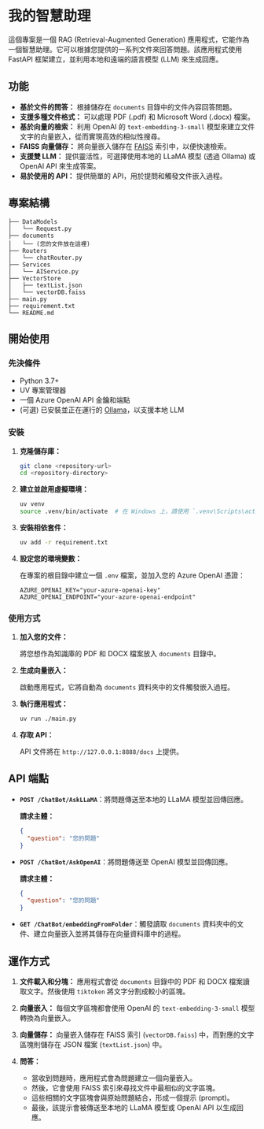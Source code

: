 
# 我的智慧助理

這個專案是一個 RAG (Retrieval-Augmented Generation) 應用程式，它能作為一個智慧助理。它可以根據您提供的一系列文件來回答問題。該應用程式使用 FastAPI 框架建立，並利用本地和遠端的語言模型 (LLM) 來生成回應。

## 功能

- **基於文件的問答：** 根據儲存在 `documents` 目錄中的文件內容回答問題。
- **支援多種文件格式：** 可以處理 PDF (.pdf) 和 Microsoft Word (.docx) 檔案。
- **基於向量的檢索：** 利用 OpenAI 的 `text-embedding-3-small` 模型來建立文件文字的向量嵌入，從而實現高效的相似性搜尋。
- **FAISS 向量儲存：** 將向量嵌入儲存在 [FAISS](https://github.com/facebookresearch/faiss) 索引中，以便快速檢索。
- **支援雙 LLM：** 提供靈活性，可選擇使用本地的 LLaMA 模型 (透過 Ollama) 或 OpenAI API 來生成答案。
- **易於使用的 API：** 提供簡單的 API，用於提問和觸發文件嵌入過程。

## 專案結構

```
├── DataModels
│   └── Request.py
├── documents
│   └── (您的文件放在這裡)
├── Routers
│   └── chatRouter.py
├── Services
│   └── AIService.py
├── VectorStore
│   ├── textList.json
│   └── vectorDB.faiss
├── main.py
├── requirement.txt
└── README.md
```

## 開始使用

### 先決條件

- Python 3.7+
- UV 專案管理器
- 一個 Azure OpenAI API 金鑰和端點
- (可選) 已安裝並正在運行的 [Ollama](https://ollama.ai/)，以支援本地 LLM

### 安裝

1. **克隆儲存庫：**

   ```bash
   git clone <repository-url>
   cd <repository-directory>
   ```

2. **建立並啟用虛擬環境：**

   ```bash
   uv venv
   source .venv/bin/activate  # 在 Windows 上，請使用 `.venv\Scripts\activate`
   ```

3. **安裝相依套件：**

   ```bash
   uv add -r requirement.txt
   ```

4. **設定您的環境變數：**

   在專案的根目錄中建立一個 `.env` 檔案，並加入您的 Azure OpenAI 憑證：

   ```
   AZURE_OPENAI_KEY="your-azure-openai-key"
   AZURE_OPENAI_ENDPOINT="your-azure-openai-endpoint"
   ```

### 使用方式

1. **加入您的文件：**

   將您想作為知識庫的 PDF 和 DOCX 檔案放入 `documents` 目錄中。

2. **生成向量嵌入：**

   啟動應用程式，它將自動為 `documents` 資料夾中的文件觸發嵌入過程。

3. **執行應用程式：**

   ```bash
   uv run ./main.py
   ```

4. **存取 API：**

   API 文件將在 `http://127.0.0.1:8888/docs` 上提供。

## API 端點

- **`POST /ChatBot/AskLLaMA`**：將問題傳送至本地的 LLaMA 模型並回傳回應。

  **請求主體：**

  ```json
  {
    "question": "您的問題"
  }
  ```

- **`POST /ChatBot/AskOpenAI`**：將問題傳送至 OpenAI 模型並回傳回應。

  **請求主體：**

  ```json
  {
    "question": "您的問題"
  }
  ```

- **`GET /ChatBot/embeddingFromFolder`**：觸發讀取 `documents` 資料夾中的文件、建立向量嵌入並將其儲存在向量資料庫中的過程。

## 運作方式

1. **文件載入和分塊：** 應用程式會從 `documents` 目錄中的 PDF 和 DOCX 檔案讀取文字。然後使用 `tiktoken` 將文字分割成較小的區塊。

2. **向量嵌入：** 每個文字區塊都會使用 OpenAI 的 `text-embedding-3-small` 模型轉換為向量嵌入。

3. **向量儲存：** 向量嵌入儲存在 FAISS 索引 (`vectorDB.faiss`) 中，而對應的文字區塊則儲存在 JSON 檔案 (`textList.json`) 中。

4. **問答：**
   - 當收到問題時，應用程式會為問題建立一個向量嵌入。
   - 然後，它會使用 FAISS 索引來尋找文件中最相似的文字區塊。
   - 這些相關的文字區塊會與原始問題結合，形成一個提示 (prompt)。
   - 最後，該提示會被傳送至本地的 LLaMA 模型或 OpenAI API 以生成回應。
